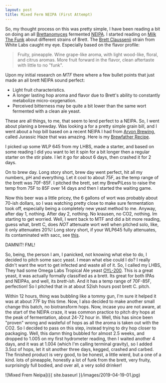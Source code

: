 ```yaml
---
layout: post
title: Mixed Ferm NEIPA (First Attempt)
---
```


So, my thought process on this was pretty simple, I have been reading a bit on doing an all [Brettanomyces](http://www.milkthefunk.com/wiki/Brettanomyces) fermented [NEIPA](http://dev.bjcp.org/beer-styles/21b-specialty-ipa-new-england-ipa/).  I started reading on [Milk The Funk](www.milkthefunk.com/wiki) about different strains of Brett.  The [Brett Claussenii](http://www.milkthefunk.com/wiki/White_Labs) strain from White Labs caught my eye.  Especially based on the flavor profile:
> Fruity, pineapple. Wine grape-like aroma, with light wood-like, floral, and citrus aromas. More fruit forward in the flavor, clean aftertaste with little to no "funk".

Upon my initial research on _MTF_ there where a few bullet points that just made an all brett NEIPA sound perfect:
* Light fruit characteristics.
* A longer lasting hop aroma and flavor due to Brett's ability to constantly metabolize micro-oxygenation.
* Perceived bitterness may be quite a bit lower than the same wort fermented with a clean ale yeast.

These are all things, to me, that seem to lend perfect to a NEIPA.  So, I went about planing a brewday.  Was looking a for a pretty simple grain bill, and I went about a hop bill based on a recent NEIPA I had from [Arvon Brewing](https://www.arvonbrewingco.com), called Jurassic Haze that was amazing.  Here is my [Brewfather Recipe](https://share.brewfather.app/WJYYaXb9ubyGwB).

I picked up some WLP 645 from my LHBS, made a starter, and based on some reading I did you want to let it spin for a bit longer then a regular starter on the stir plate.  I let it go for about 6 days, then crashed it for 2 days.

On to brew day.  Long story short, brew day went perfect, hit all my numbers, pH and everything.  Let it cool to about 75F, as the temp range of the brett was 70F-85F.  I pitched the brett, set my BrewPiLess to raise the temp from 75F to 85F over 14 days and then I started the waiting game.

Now this beer was a little pricey, the 6 gallons of wort was probably about 70-ish dollars, so I was watching pretty close to make sure fermentation took off, especially being a completely new yeast method to me.  Anyway, after day 1, nothing.  After day 2, nothing.  No krausen, no CO2, nothing.  Im starting to get worried.  Well, I went back to MTF and did a bit more reading, guess what, brett C, does *NOT* attenuate wort well when pitched solo, like, it only attenuates 20%!  Long story short, if your WLP645 fully attenuates, its contaminated with sacc, see [this](http://brettanomycesproject.com/dissertation/pure-culture-fermentation/impact-of-pitching-rate/).  

DAMNIT!  FML!

So, being, the person I am, I panicked, not knowing what else to do, I decided to pitch some sacc yeast.  I mean what else could I do?  I really didn't want the wort to get infected and waste all of it.  So, I called my LHBS, They had some Omega Labs Tropical Ale yeast [OYL-200](https://omegayeast.com/yeast/ales/tropical-ipa).  This is a great yeast, it was actually formally classified as a brett.  Its great for both IPAs and NEIPAs, and well, its _brett-ish_.  And it has a temp range of 70F-85F, perfection!  So I pitched that in at about 52ish hours post brett C. pitch.

Within 12 hours, thing was bubbling like a tommy gun, I'm sure it helped it was at about 77F by this time.  Now, I also decided to make another small change this batch, no biotransform hops.  Now, incase you are not aware, at the start of the NEIPA craze, it was common practice to pitch dry hops at the peak of fermentation, about 24-72 hour in.  Well, this has since been "proven" wrong and wasteful of hops as all the aroma is taken out with the CO2.  So I decided to pass on this step, instead trying to dry hop closer to packaging.  Well, this damn thing bubbled for almost 2.5 weeks, and dropped to 1.005 on my first hydrometer reading, then I waited another 4 days, and it was at 1.004 (which I'm calling terminal gravity), so I added 3.5oz of hops, let it sit another three days, kegged, crashed and carbed.  The finished product is very good, to be honest, a little wierd, but a one of a kind.  lots of pineapple, honestly a lot of funk from the brett, very fruity, surprisingly full bodied, and over all, a very solid drinker!

![Mixed Frem Neipa]({{ site.baseurl }}/images/2019-04-19-01.jpg)
